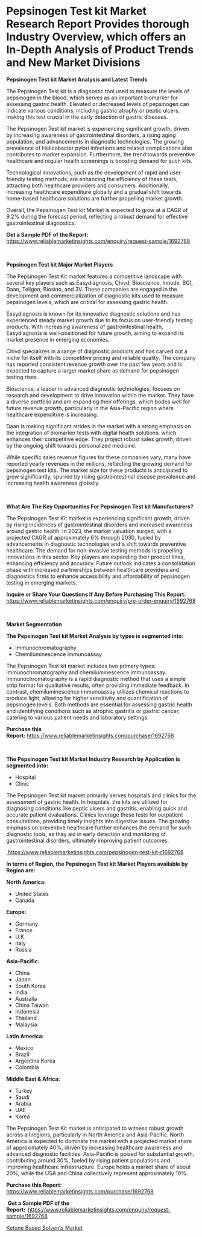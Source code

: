<p><h1>Pepsinogen Test kit Market Research Report Provides thorough Industry Overview, which offers an In-Depth Analysis of Product Trends and New Market Divisions</h1></p><p><strong>Pepsinogen Test kit Market Analysis and Latest Trends</strong></p>
<p><p>The Pepsinogen Test kit is a diagnostic tool used to measure the levels of pepsinogen in the blood, which serves as an important biomarker for assessing gastric health. Elevated or decreased levels of pepsinogen can indicate various conditions, including gastric atrophy or peptic ulcers, making this test crucial in the early detection of gastric diseases.</p><p>The Pepsinogen Test kit market is experiencing significant growth, driven by increasing awareness of gastrointestinal disorders, a rising aging population, and advancements in diagnostic technologies. The growing prevalence of Helicobacter pylori infections and related complications also contributes to market expansion. Furthermore, the trend towards preventive healthcare and regular health screenings is boosting demand for such kits.</p><p>Technological innovations, such as the development of rapid and user-friendly testing methods, are enhancing the efficiency of these tests, attracting both healthcare providers and consumers. Additionally, increasing healthcare expenditure globally and a gradual shift towards home-based healthcare solutions are further propelling market growth. </p><p>Overall, the Pepsinogen Test kit Market is expected to grow at a CAGR of 9.2% during the forecast period, reflecting a robust demand for effective gastrointestinal diagnostics.</p></p>
<p><strong>Get a Sample PDF of the Report:&nbsp;</strong> <a href="https://www.reliablemarketinsights.com/enquiry/request-sample/1692768?utm_campaign=3040&utm_medium=2&utm_source=Github&utm_content=ia&utm_term=27032025&utm_id=pepsinogen-test-kit">https://www.reliablemarketinsights.com/enquiry/request-sample/1692768</a></p>
<p>&nbsp;</p>
<p><strong>Pepsinogen Test kit Major Market Players</strong></p>
<p><p>The Pepsinogen Test Kit market features a competitive landscape with several key players such as Easydiagnosis, Chivd, Bioscience, Innodx, BGI, Daan, Tellgen, Biosino, and 3V. These companies are engaged in the development and commercialization of diagnostic kits used to measure pepsinogen levels, which are critical for assessing gastric health.</p><p>Easydiagnosis is known for its innovative diagnostic solutions and has experienced steady market growth due to its focus on user-friendly testing products. With increasing awareness of gastrointestinal health, Easydiagnosis is well-positioned for future growth, aiming to expand its market presence in emerging economies.</p><p>Chivd specializes in a range of diagnostic products and has carved out a niche for itself with its competitive pricing and reliable quality. The company has reported consistent revenue growth over the past few years and is expected to capture a larger market share as demand for pepsinogen testing rises.</p><p>Bioscience, a leader in advanced diagnostic technologies, focuses on research and development to drive innovation within the market. They have a diverse portfolio and are expanding their offerings, which bodes well for future revenue growth, particularly in the Asia-Pacific region where healthcare expenditure is increasing.</p><p>Daan is making significant strides in the market with a strong emphasis on the integration of biomarker tests with digital health solutions, which enhances their competitive edge. They project robust sales growth, driven by the ongoing shift towards personalized medicine.</p><p>While specific sales revenue figures for these companies vary, many have reported yearly revenues in the millions, reflecting the growing demand for pepsinogen test kits. The market size for these products is anticipated to grow significantly, spurred by rising gastrointestinal disease prevalence and increasing health awareness globally.</p></p>
<p>&nbsp;</p>
<p><strong>What Are The Key Opportunities For Pepsinogen Test kit Manufacturers?</strong></p>
<p><p>The Pepsinogen Test Kit market is experiencing significant growth, driven by rising incidences of gastrointestinal disorders and increased awareness around gastric health. In 2023, the market valuation surged, with a projected CAGR of approximately 6% through 2030, fueled by advancements in diagnostic technologies and a shift towards preventive healthcare. The demand for non-invasive testing methods is propelling innovations in this sector. Key players are expanding their product lines, enhancing efficiency and accuracy. Future outlook indicates a consolidation phase with increased partnerships between healthcare providers and diagnostics firms to enhance accessibility and affordability of pepsinogen testing in emerging markets.</p></p>
<p><strong>Inquire or Share Your Questions If Any Before Purchasing This Report:</strong> <a href="https://www.reliablemarketinsights.com/enquiry/pre-order-enquiry/1692768?utm_campaign=3040&utm_medium=2&utm_source=Github&utm_content=ia&utm_term=27032025&utm_id=pepsinogen-test-kit">https://www.reliablemarketinsights.com/enquiry/pre-order-enquiry/1692768</a></p>
<p>&nbsp;</p>
<p><strong>Market Segmentation</strong></p>
<p><strong>The Pepsinogen Test kit Market Analysis by types is segmented into:</strong></p>
<p><ul><li>Immunochromatography</li><li>Chemiluminescence Immunoassay</li></ul></p>
<p><p>The Pepsinogen Test kit market includes two primary types: immunochromatography and chemiluminescence immunoassay. Immunochromatography is a rapid diagnostic method that uses a simple strip format for qualitative results, often providing immediate feedback. In contrast, chemiluminescence immunoassay utilizes chemical reactions to produce light, allowing for higher sensitivity and quantification of pepsinogen levels. Both methods are essential for assessing gastric health and identifying conditions such as atrophic gastritis or gastric cancer, catering to various patient needs and laboratory settings.</p></p>
<p><strong>Purchase this Report:&nbsp;</strong><a href="https://www.reliablemarketinsights.com/purchase/1692768?utm_campaign=3040&utm_medium=2&utm_source=Github&utm_content=ia&utm_term=27032025&utm_id=pepsinogen-test-kit">https://www.reliablemarketinsights.com/purchase/1692768</a></p>
<p>&nbsp;</p>
<p><strong>The Pepsinogen Test kit Market Industry Research by Application is segmented into:</strong></p>
<p><ul><li>Hospital</li><li>Clinic</li></ul></p>
<p><p>The Pepsinogen Test kit market primarily serves hospitals and clinics for the assessment of gastric health. In hospitals, the kits are utilized for diagnosing conditions like peptic ulcers and gastritis, enabling quick and accurate patient evaluations. Clinics leverage these tests for outpatient consultations, providing timely insights into digestive issues. The growing emphasis on preventive healthcare further enhances the demand for such diagnostic tools, as they aid in early detection and monitoring of gastrointestinal disorders, ultimately improving patient outcomes.</p></p>
<p><a href="https://www.reliablemarketinsights.com/pepsinogen-test-kit-r1692768?utm_campaign=3040&utm_medium=2&utm_source=Github&utm_content=ia&utm_term=27032025&utm_id=pepsinogen-test-kit">&nbsp;https://www.reliablemarketinsights.com/pepsinogen-test-kit-r1692768</a></p>
<p><strong>In terms of Region, the Pepsinogen Test kit Market Players available by Region are:</strong></p>
<p>
    <p> <strong> North America: </strong>
        <ul>
            <li>United States</li>
            <li>Canada</li>
        </ul>
        </p> 
    <p> <strong> Europe: </strong>
        <ul>
            <li>Germany</li>
            <li>France</li>
            <li>U.K.</li>
            <li>Italy</li>
            <li>Russia</li>
        </ul>
        </p> 
    <p> <strong> Asia-Pacific: </strong>
        <ul>
            <li>China</li>
            <li>Japan</li>
            <li>South Korea</li>
            <li>India</li>
            <li>Australia</li>
            <li>China Taiwan</li>
            <li>Indonesia</li>
            <li>Thailand</li>
            <li>Malaysia</li>
        </ul>
        </p> 
    <p> <strong> Latin America: </strong>
        <ul>
            <li>Mexico</li>
            <li>Brazil</li>
            <li>Argentina Korea</li>
            <li>Colombia</li>
        </ul>
        </p> 
    <p> <strong> Middle East & Africa: </strong>
        <ul>
            <li>Turkey</li>
            <li>Saudi</li>
            <li>Arabia</li>
            <li>UAE</li>
            <li>Korea</li>
        </ul>
    </p>
    </p>
<p><p>The Pepsinogen Test Kit market is anticipated to witness robust growth across all regions, particularly in North America and Asia-Pacific. North America is expected to dominate the market with a projected market share of approximately 40%, driven by increasing healthcare awareness and advanced diagnostic facilities. Asia-Pacific is poised for substantial growth, contributing around 30%, fueled by rising patient populations and improving healthcare infrastructure. Europe holds a market share of about 20%, while the USA and China collectively represent approximately 10%.</p></p>
<p><strong>Purchase this Report: </strong><a href="https://www.reliablemarketinsights.com/purchase/1692768?utm_campaign=3040&utm_medium=2&utm_source=Github&utm_content=ia&utm_term=27032025&utm_id=pepsinogen-test-kit">https://www.reliablemarketinsights.com/purchase/1692768</a></p>
<p>&nbsp;<strong>Get a Sample PDF of the Report:&nbsp;&nbsp;</strong><a href="https://www.reliablemarketinsights.com/enquiry/request-sample/1692768?utm_campaign=3040&utm_medium=2&utm_source=Github&utm_content=ia&utm_term=27032025&utm_id=pepsinogen-test-kit">https://www.reliablemarketinsights.com/enquiry/request-sample/1692768</a></p>
<p><strong></strong></p>
<p><p><a href="https://github.com/jhamygunler/Market-Research-Report-List-1/blob/main/ketone-based-solvents-market.md?utm_campaign=3040&utm_medium=2&utm_source=Github&utm_content=ia&utm_term=27032025&utm_id=pepsinogen-test-kit">Ketone Based Solvents Market</a></p></p>